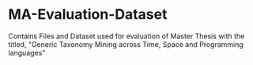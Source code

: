 # MA-Evaluation-Dataset
Contains Files and Dataset used for evaluation of Master Thesis with the titled, "Generic Taxonomy Mining across Time, Space and Programming languages"
